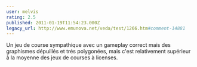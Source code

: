 ```yaml
---
user: melvis
rating: 2.5
published: 2011-01-19T11:54:23.000Z
legacy_url: http://www.emunova.net/veda/test/1266.htm#comment-14881
---
```

Un jeu de course sympathique avec un gameplay correct mais des graphismes dépuillés et trés polygonées, mais c'est relativement supérieur à la moyenne des jeux de courses à licenses.